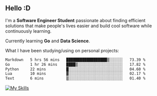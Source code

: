 ## Hello :D

I'm a **Software Engineer Student** passionate about finding efficient solutions that make people's lives easier and build cool software while continuously learning. 

Currently learning **Go** and **Data Science**.

What I have been studying/using on personal projects:
<!--START_SECTION:waka-->

```txt
Markdown   5 hrs 56 mins   ██████████████████▒░░░░░░   73.39 %
Go         1 hr 26 mins    ████▒░░░░░░░░░░░░░░░░░░░░   17.82 %
Python     22 mins         █░░░░░░░░░░░░░░░░░░░░░░░░   04.60 %
Lua        10 mins         ▓░░░░░░░░░░░░░░░░░░░░░░░░   02.17 %
Text       6 mins          ▒░░░░░░░░░░░░░░░░░░░░░░░░   01.40 %
```

<!--END_SECTION:waka-->

[![My Skills](https://skillicons.dev/icons?i=dotnet,py,selenium,html,css,js,jquery,linux,c,md)](https://skillicons.dev)

